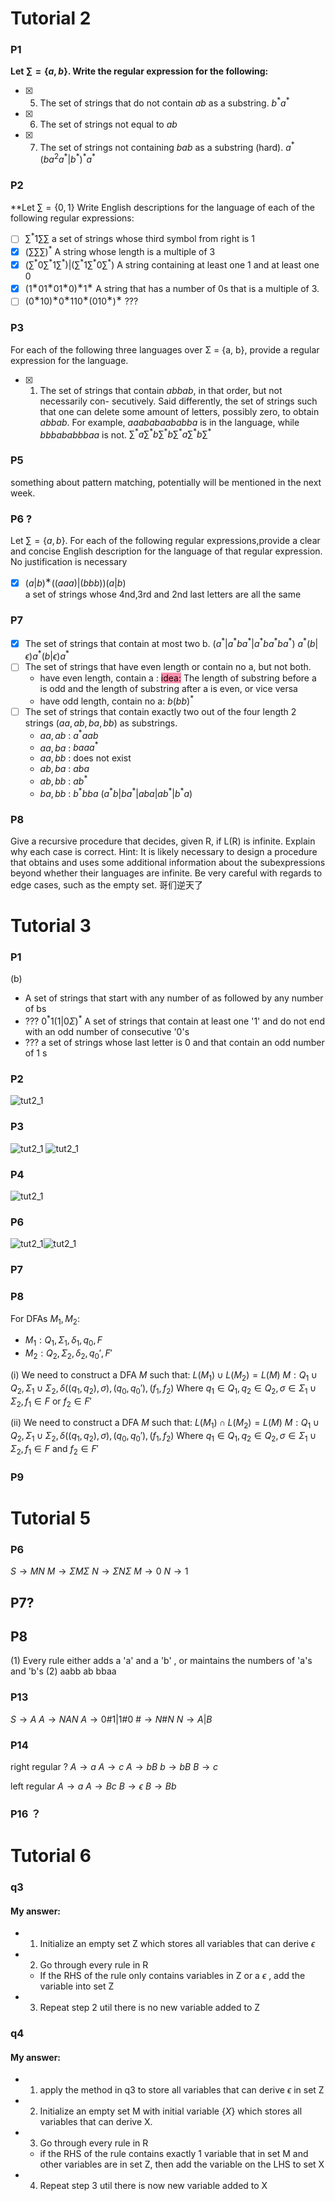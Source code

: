 # Tutorial 2
### P1
**Let $\sum = \{a,b\}$. Write the regular expression for the following:**

- [x] 5. The set of strings that do not contain $ab$ as a substring.
	$b^{*}a^{*}$
- [x] 6. The set of strings not equal to $ab$

- [x] 7. The set of strings not containing $bab$ as a substring (hard).
	$a^{*} (ba^{2}a^{*} | b^{*})^{*} a^{*}$

### P2
**Let $\sum = \{0,1\}$
Write English descriptions for the language of each of the following regular expressions:

- [ ] $\sum^{*}1\sum\sum$ 
	a set of strings whose third symbol from right is 1
- [x] $(\sum\sum\sum)^{*}$ 
	A string whose length is a multiple of 3
- [x] $(\sum^*0\sum^*1\sum^*)|(\sum^*1\sum^*0\sum^*)$
	A string containing at least one 1 and at least one 0
- [x] $(1^∗01^∗01^∗0)^∗1^∗$ 
	A string that has a number of 0s that is a multiple of 3.
- [ ] $(0^∗10)^∗0^∗110^∗(010^∗)^∗$ 
	???

### P3
For each of the following three languages over Σ = {a, b}, provide a regular expression for the language.

- [x] 1. The set of strings that contain $abbab$, in that order, but not necessarily con- secutively. Said differently, the set of strings such that one can delete some amount of letters, possibly zero, to obtain $abbab$. For example, $aaababaababba$ is in the language, while $bbbababbbaa$ is not.
	$\sum^*a\sum^*b\sum^*b\sum^*a\sum^*b\sum^*$


### P5 
something about pattern matching, potentially will be mentioned in the next week.

### P6 ? 
Let $\sum = \{a,b\}$. For each of the following regular expressions,provide a clear and concise English description for the language of that regular expression. No justification is necessary

- [x] $(a|b)^∗((aaa)|(bbb))(a|b)$  
	a set of strings whose 4nd,3rd and 2nd last letters are all the same

### P7
- [x] The set of strings that contain at most two b.
	$(a^* | a^* b a^* | a^*ba^*ba^*)$
	$a^*(b|\epsilon)a^*(b|\epsilon)a^*$
- [ ] The set of strings that have even length or contain no a, but not both.
	- have even length, contain a : 
	<mark style="background: #FF5582A6;">idea:</mark>  The length of substring before a is odd and the length of substring after a is even, or vice versa
	- have odd length, contain no a: $b(bb)^*$
- [ ] The set of strings that contain exactly two out of the four length 2 strings $(aa, ab, ba, bb)$ as substrings.
	 - $aa,ab$ : $a^*aab$  
	 - $aa,ba$ : $baaa^*$
	 - $aa,bb$ : does not exist
	 - $ab,ba$ : $aba$
	 - $ab,bb$ : $ab^*$
	 - $ba,bb$ : $b^*bba$
	$(a^*b | ba^* | aba | ab^* |b^*a)$
	
### P8
Give a recursive procedure that decides, given R, if L(R) is infinite. Explain why each case is correct. 
Hint: It is likely necessary to design a procedure that obtains and uses some additional information about the subexpressions beyond whether their languages are infinite. Be very careful with regards to edge cases, such as the empty set.
哥们逆天了

# Tutorial 3

### P1
(b)
- A set of strings that start with any number of as followed by any number of bs
- ??? $0^*1(1|0\Sigma)^*$ A set of strings that contain at least one '1' and do not end with an odd number of consecutive '0's
- ??? a set of strings whose last letter is 0 and that contain an odd number of 1 s

### P2

![tut2_1](Graphs/tut2_1.jpg)

### P3
![tut2_1](Graphs/tut2_2.jpg)
![tut2_1](Graphs/tut2_3.jpg)

### P4
 
![tut2_1](Graphs/tut2_8.jpg)





### P6
![tut2_1](Graphs/tut2_5.jpg)![tut2_1](Graphs/tut2_6.jpg)


### P7



### P8
For DFAs $M_1,M_2$:

- $M_1: Q_1,\Sigma_1,\delta_1,q_0,F$
- $M_2: Q_2,\Sigma_2,\delta_2,q_0',F'$

(i) We need to construct a DFA $M$ such that: $L(M_1) \cup L(M_2) = L(M)$
$M: Q_1 \cup Q_2 , \Sigma_1 \cup \Sigma_2, \delta((q_1,q_2),\sigma),(q_0,q_0'),(f_1,f_2)$
Where $q_1 \in Q_1, q_2 \in Q_2, \sigma \in \Sigma_1 \cup \Sigma_2, f_1 \in F$ or $f_2 \in F'$

(ii) We need to construct a DFA $M$ such that: $L(M_1) \cap L(M_2) = L(M)$
$M: Q_1 \cup Q_2 , \Sigma_1 \cup \Sigma_2, \delta((q_1,q_2),\sigma),(q_0,q_0'),(f_1,f_2)$
Where $q_1 \in Q_1, q_2 \in Q_2, \sigma \in \Sigma_1 \cup \Sigma_2, f_1 \in F$ and $f_2 \in F'$



### P9







# Tutorial 5
### P6
$S \rightarrow MN$
$M \rightarrow \Sigma M \Sigma$
$N \rightarrow \Sigma N \Sigma$
$M \rightarrow 0$
$N \rightarrow 1$

## P7?

## P8
(1) Every rule either adds a 'a' and a 'b' , or maintains the numbers of 'a's and 'b's
(2) aabb ab bbaa

### P13
$S \rightarrow A$
$A \rightarrow NAN$
$A \rightarrow 0\#1 | 1\#0$
$\# \rightarrow N\#N$
$N \rightarrow A | B$


### P14
right regular ?
$A \rightarrow a$
$A \rightarrow c$
$A \rightarrow bB$
$b \rightarrow bB$
$B \rightarrow c$

left regular
$A \rightarrow a$
$A \rightarrow Bc$
$B \rightarrow \epsilon$
$B \rightarrow Bb$




### P16 ？



# Tutorial 6

### q3
#### My answer:
- 1. Initialize an empty set Z which stores all variables that can derive $\epsilon$
- 2. Go through every rule in R
	- If the RHS of the rule only contains variables in Z or a $\epsilon$ , add the variable into set Z
- 3. Repeat step 2 util there is no new variable added to Z


### q4

#### My answer:
- 1. apply the method in q3 to store all variables that can derive $\epsilon$ in set Z
- 2. Initialize an empty set M with initial variable $\{X\}$ which stores all variables that can derive X.
- 3. Go through every rule in R
	- if the RHS of the rule contains exactly 1 variable that in set M and other variables  are in set Z, then add the variable on the LHS to set X
	
- 4. Repeat step 3 util there is now new variable added to X 


